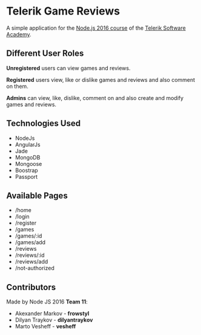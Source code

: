 # Telerik Game Reviews

A simple application for the [Node.js 2016 course](http://telerikacademy.com/Courses/Courses/Details/305) of the [Telerik Software Academy](http://telerikacademy.com/).

## Different User Roles 

**Unregistered** users can view games and reviews.

**Registered** users view, like or dislike games and reviews and also comment on them.

**Admins** can view, like, dislike, comment on and also create and modify games and reviews.

## Technologies Used

* NodeJs
* AngularJs
* Jade
* MongoDB
* Mongoose
* Boostrap
* Passport

## Available Pages

* /home
* /login
* /register
* /games
* /games/:id
* /games/add
* /reviews
* /reviews/:id
* /reviews/add
* /not-authorized

## Contributors

Made by Node JS 2016 **Team 11**:
* Akexander Markov - **frowstyl**
* Dilyan Traykov - **dilyantraykov**
* Marto Vesheff - **vesheff**